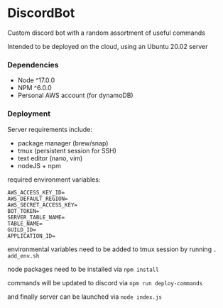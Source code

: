 # DiscordBot

Custom discord bot with a random assortment of useful commands

Intended to be deployed on the cloud, using an Ubuntu 20.02 server

### Dependencies
- Node ^17.0.0
- NPM ^6.0.0
- Personal AWS account (for dynamoDB)

### Deployment
Server requirements include:
- package manager (brew/snap)
- tmux (persistent session for SSH)
- text editor (nano, vim)
- nodeJS + npm

required environment variables:
```
AWS_ACCESS_KEY_ID=
AWS_DEFAULT_REGION=
AWS_SECRET_ACCESS_KEY=
BOT_TOKEN=
SERVER_TABLE_NAME=
TABLE_NAME=
GUILD_ID=
APPLICATION_ID=
```
environmental variables need to be added to tmux session by running `. add_env.sh`

node packages need to be installed via `npm install`

commands will be updated to discord via `npm run deploy-commands`

and finally server can be launched via `node index.js`
